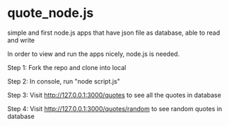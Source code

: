 # quote_node.js
simple and first node.js apps that have json file as database, able to read and write

In order to view and run the apps nicely, node.js is needed.

Step 1:
Fork the repo and clone into local

Step 2:
In console, run "node script.js"

Step 3:
Visit http://127.0.0.1:3000/quotes to see all the quotes in database

Step 4:
Visit http://127.0.0.1:3000/quotes/random to see random quotes in database

